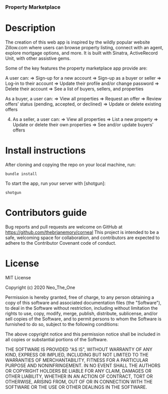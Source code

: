 
### Property Marketplace

# Description

The creation of this web app is inspired by the wildly popular website Zillow.com where users can browse property listing, connect with an agent, explore mortgage options, and more. It is built with Sinatra, ActiveRecord Unit, with other assistive gems.

Some of the key features the property marketplace app provide are:

A user can:
	=> Sign-up for a new account
	=> Sign-up as a buyer or seller
	=> Log-in to their account
	=> Update their profile and/or change password
    => Delete their account
	=> See a list of buyers, sellers, and properties

As a buyer, a user can:
	=> View all properties
	=> Request an offer
	=> Review offers’ status (pending, accepted, or declined)
	=> Update or delete existing offers

4. As a seller, a user can:
	=> View all properties
	=> List a new property
	=> Update or delete their own properties
	=> See and/or update buyers’ offers

# Install instructions 

After cloning and copying the repo on your local machine, run:

```bundle install```

To start the app, run your server with [shotgun]:

```shotgun```

# Contributors guide

Bug reports and pull requests are welcome on GitHub at https://github.com/thebrianemory/corneal This project is intended to be a safe, welcoming space for collaboration, and contributors are expected to adhere to the Contributor Covenant code of conduct.

# License

MIT License

Copyright (c) 2020 Neo_The_One

Permission is hereby granted, free of charge, to any person obtaining a copy
of this software and associated documentation files (the "Software"), to deal
in the Software without restriction, including without limitation the rights
to use, copy, modify, merge, publish, distribute, sublicense, and/or sell
copies of the Software, and to permit persons to whom the Software is
furnished to do so, subject to the following conditions:

The above copyright notice and this permission notice shall be included in all
copies or substantial portions of the Software.

THE SOFTWARE IS PROVIDED "AS IS", WITHOUT WARRANTY OF ANY KIND, EXPRESS OR
IMPLIED, INCLUDING BUT NOT LIMITED TO THE WARRANTIES OF MERCHANTABILITY,
FITNESS FOR A PARTICULAR PURPOSE AND NONINFRINGEMENT. IN NO EVENT SHALL THE
AUTHORS OR COPYRIGHT HOLDERS BE LIABLE FOR ANY CLAIM, DAMAGES OR OTHER
LIABILITY, WHETHER IN AN ACTION OF CONTRACT, TORT OR OTHERWISE, ARISING FROM,
OUT OF OR IN CONNECTION WITH THE SOFTWARE OR THE USE OR OTHER DEALINGS IN THE
SOFTWARE.
